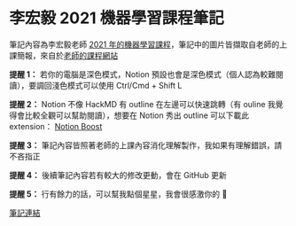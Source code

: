# 李宏毅 2021 機器學習課程筆記

筆記內容為李宏毅老師 [2021 年的機器學習課程](https://www.youtube.com/playlist?list=PLJV_el3uVTsMhtt7_Y6sgTHGHp1Vb2P2J)，筆記中的圖片皆擷取自老師的上課簡報，來自於[老師的課程網站](https://speech.ee.ntu.edu.tw/~hylee/ml/2021-spring.php)

**提醒 1：** 若你的電腦是深色模式，Notion 預設也會是深色模式（個人認為較難閱讀），要調回淺色模式可以使用 Ctrl/Cmd + Shift L  

**提醒 2：** Notion 不像 HackMD 有 outline 在左邊可以快速跳轉（有 ouline 我覺得會比較全觀可以幫助閱讀），想要在 Notion 秀出 outline 可以下載此 extension：
[Notion Boost](https://chrome.google.com/webstore/detail/notion-boost/eciepnnimnjaojlkcpdpcgbfkpcagahd)  

**提醒 3：** 筆記內容皆照著老師的上課內容消化理解製作，我如果有理解錯誤，請不吝指正   

**提醒 4：** 後續筆記內容若有較大的修改更動，會在 GitHub 更新   

**提醒 5：** 行有餘力的話，可以幫我點個星星，我會很感激你的 🙂 

[筆記連結](https://chsiang.notion.site/647db86ee9c04d899f1bd7643e4d94cd?v=87bcbe3e176e422aa85cfb86900c5fd6v=87bcbe3e176e422aa85cfb86900c5fd6)
